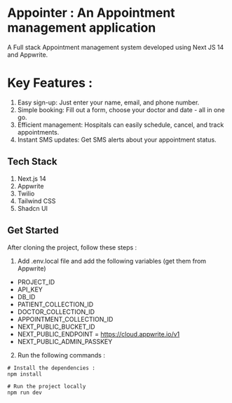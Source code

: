 # Appointer : An Appointment management application

A Full stack Appointment management system developed using Next JS 14 and Appwrite.

# Key Features :
1. Easy sign-up: Just enter your name, email, and phone number.
2. Simple booking: Fill out a form, choose your doctor and date - all in one go.
3. Efficient management: Hospitals can easily schedule, cancel, and track appointments.
4. Instant SMS updates: Get SMS alerts about your appointment status.

## Tech Stack 

1. Next.js 14 
2. Appwrite
3. Twilio
4. Tailwind CSS
5. Shadcn UI


## Get Started

After cloning the project, follow these steps : 
1. Add .env.local file and add the following variables (get them from Appwrite)
- PROJECT_ID 
- API_KEY 
- DB_ID 
- PATIENT_COLLECTION_ID 
- DOCTOR_COLLECTION_ID
- APPOINTMENT_COLLECTION_ID
- NEXT_PUBLIC_BUCKET_ID 
- NEXT_PUBLIC_ENDPOINT = https://cloud.appwrite.io/v1
- NEXT_PUBLIC_ADMIN_PASSKEY 

2. Run the following commands : 
```
# Install the dependencies : 
npm install 

# Run the project locally
npm run dev 
```
